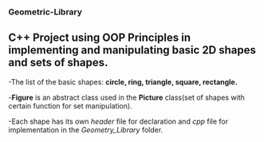 
### Geometric-Library
## C++ Project using OOP Principles in implementing and manipulating basic 2D shapes and sets of shapes.


-The list of the basic shapes: **circle, ring, triangle, square, rectangle.**

-__Figure__ is an abstract class used in the __Picture__ class(set of shapes with certain function for set manipulation).

-Each shape has its own *header* file for declaration and *cpp* file for implementation in the *Geometry_Library* folder.
